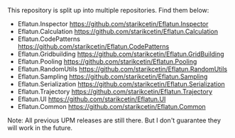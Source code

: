 This repository is split up into multiple repositories. Find them below:

* Eflatun.Inspector https://github.com/starikcetin/Eflatun.Inspector
* Eflatun.Calculation https://github.com/starikcetin/Eflatun.Calculation
* Eflatun.CodePatterns https://github.com/starikcetin/Eflatun.CodePatterns
* Eflatun.Gridbuilding https://github.com/starikcetin/Eflatun.GridBuilding
* Eflatun.Pooling https://github.com/starikcetin/Eflatun.Pooling
* Eflatun.RandomUtils https://github.com/starikcetin/Eflatun.RandomUtils
* Eflatun.Sampling https://github.com/starikcetin/Eflatun.Sampling
* Eflatun.Serialization https://github.com/starikcetin/Eflatun.Serialization
* Eflatun.Trajectory https://github.com/starikcetin/Eflatun.Trajectory
* Eflatun.UI https://github.com/starikcetin/Eflatun.UI
* Eflatun.Common https://github.com/starikcetin/Eflatun.Common

Note: All previous UPM releases are still there. But I don't guarantee they will work in the future.
